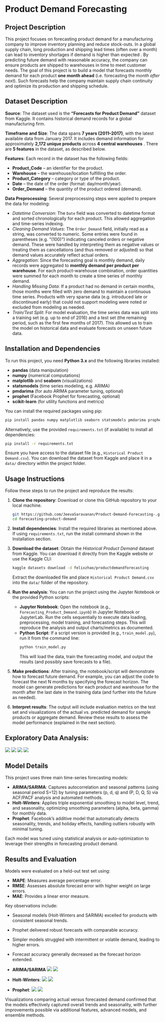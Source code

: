# Product Demand Forecasting

## Project Description
This project focuses on forecasting product demand for a manufacturing company to improve inventory planning and reduce stock-outs. In a global supply chain, long production and shipping lead times (often over a month) can lead to inventory shortages if demand is higher than expected . By predicting future demand with reasonable accuracy, the company can ensure products are shipped to warehouses in time to meet customer needs. The goal of this project is to build a model that forecasts monthly demand for each product **one month ahead** (i.e. forecasting the *month after next*). Such forecasts help the company maintain supply chain continuity and optimize its production and shipping schedule.

## Dataset Description
**Source**: The dataset used is the **“Forecasts for Product Demand”** dataset from Kaggle. It contains historical demand records for a global manufacturing firm.

**Timeframe and Size**: The data spans **7 years (2011–2017)**, with the latest available data from January 2017. It includes demand information for approximately **2,172 unique products** across **4 central warehouses** . There are **5 features** in the dataset, as described below.

**Features**: Each record in the dataset has the following fields:
- **Product_Code** – an identifier for the product.
- **Warehouse** – the warehouse/location fulfilling the order.
- **Product_Category** – category or type of the product.
- **Date** – the date of the order (format: day/month/year).
- **Order_Demand** – the quantity of the product ordered (demand).

**Data Preprocessing**: Several preprocessing steps were applied to prepare the data for modeling:
- *Datetime Conversion*: The `Date` field was converted to datetime format and sorted chronologically for each product. This allowed aggregation and time-series indexing.
- *Cleaning Demand Values*: The `Order_Demand` field, initially read as a string, was converted to numeric. Some entries were found in parentheses (e.g. "(100)") indicating canceled orders or negative demand. These were handled by interpreting them as negative values or treating them as cancellations (and thus removed or adjusted) so that demand values accurately reflect actual orders.
- *Aggregation*: Since the forecasting goal is monthly demand, daily records were aggregated to **monthly demand per product per warehouse**. For each product-warehouse combination, order quantities were summed for each month to create a time series of monthly demand.
- *Handling Missing Data*: If a product had no demand in certain months, those months were filled with zero demand to maintain a continuous time series. Products with very sparse data (e.g. introduced late or discontinued early) that could not support modeling were noted or excluded from modeling as needed.
- *Train/Test Split*: For model evaluation, the time series data was split into a training set (e.g. up to end of 2016) and a test set (the remaining period, such as the first few months of 2017). This allowed us to train the model on historical data and evaluate forecasts on unseen future data.

## Installation and Dependencies
To run this project, you need **Python 3.x** and the following libraries installed:
- **pandas** (data manipulation)
- **numpy** (numerical computations)
- **matplotlib** and **seaborn** (visualizations)
- **statsmodels** (time series modeling, e.g. ARIMA)
- **pmdarima** (for auto ARIMA parameter tuning, optional)
- **prophet** (Facebook Prophet for forecasting, optional)
- **scikit-learn** (for utility functions and metrics)

You can install the required packages using pip:

```bash
pip install pandas numpy matplotlib seaborn statsmodels pmdarima prophet scikit-learn
```

Alternatively, use the provided `requirements.txt` (if available) to install all dependencies:

```bash
pip install -r requirements.txt
```

Ensure you have access to the dataset file (e.g., `Historical Product Demand.csv`). You can download the dataset from Kaggle and place it in a `data/` directory within the project folder.

## Usage Instructions
Follow these steps to run the project and reproduce the results:

1. **Clone the repository**: Download or clone this GitHub repository to your local machine.  
   ```bash
   git https://github.com/JeevaSaravanan/Product-Demand-Forecasting-.git
   cd forecasting-product-demand
   ``` 

2. **Install dependencies**: Install the required libraries as mentioned above. If using `requirements.txt`, run the install command shown in the Installation section.

3. **Download the dataset**: Obtain the *Historical Product Demand* dataset from Kaggle. You can download it directly from the Kaggle website or use the Kaggle CLI:  
   ```bash
   kaggle datasets download -d felixzhao/productdemandforecasting
   ```  
   Extract the downloaded file and place `Historical Product Demand.csv` into the `data/` folder of the repository.

4. **Run the analysis**: You can run the project using the Jupyter Notebook or the provided Python scripts:
   - **Jupyter Notebook**: Open the notebook (e.g., `Forecasting_Product_Demand.ipynb`) in Jupyter Notebook or JupyterLab. Run the cells sequentially to execute data loading, preprocessing, model training, and forecasting steps. This will reproduce the analysis and output charts/metrics as documented.
   - **Python Script**: If a script version is provided (e.g., `train_model.py`), run it from the command line:  
     ```bash
     python train_model.py
     ``` 
     This will load the data, train the forecasting model, and output the results (and possibly save forecasts to a file).

5. **Make predictions**: After training, the notebook/script will demonstrate how to forecast future demand. For example, you can adjust the code to forecast the next N months by specifying the forecast horizon. The model can generate predictions for each product and warehouse for the month after the last date in the training data (and further into the future as needed).

6. **Interpret results**: The output will include evaluation metrics on the test set and visualizations of the actual vs. predicted demand for sample products or aggregate demand. Review these results to assess the model performance (explained in the next section).

## Exploratory Data Analysis:

![](/images/eda.png)
![](/images/eda2.png)
![](/images/eda1.png)
![](/images/eda3.png)

## Model Details

This project uses three main time-series forecasting models:

- **ARIMA/SARIMA**: Captures autocorrelation and seasonal patterns (using seasonal period S=12) by tuning parameters (p, d, q) and (P, D, Q, S) via ACF/PACF analysis and automated methods.
- **Holt-Winters**: Applies triple exponential smoothing to model level, trend, and seasonality, optimizing smoothing parameters (alpha, beta, gamma) for monthly data.
- **Prophet**: Facebook’s additive model that automatically detects seasonality, trends, and holiday effects, handling outliers robustly with minimal tuning.

Each model was tuned using statistical analysis or auto-optimization to leverage their strengths in forecasting product demand.

## Results and Evaluation

Models were evaluated on a held-out test set using:

- **MAPE**: Measures average percentage error.
- **RMSE**: Assesses absolute forecast error with higher weight on large errors.
- **MAE**: Provides a linear error measure.

Key observations include:

- Seasonal models (Holt-Winters and SARIMA) excelled for products with consistent seasonal trends.
- Prophet delivered robust forecasts with comparable accuracy.
- Simpler models struggled with intermittent or volatile demand, leading to higher errors.
- Forecast accuracy generally decreased as the forecast horizon extended.

- **ARIMA/SARIMA**
![](/images/model1.png)
![](/images/model1-forecast.png)

- **Holt-Winters**:
![](/images/model2.png)
![](/images/model2-forecast.png)

- **Prophet**:
![](/images/model3.png)
![](/images/model3-forecast.png)

Visualizations comparing actual versus forecasted demand confirmed that the models effectively captured overall trends and seasonality, with further improvements possible via additional features, advanced models, and ensemble methods.